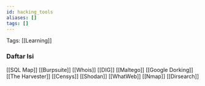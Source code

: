```yaml
---
id: hacking_tools
aliases: []
tags: []
---
```


Tags: [[Learning]]

### Daftar Isi

[[SQL Map]]
[[Burpsuite]]
[[Whois]]
[[DIG]]
[[Maltego]]
[[Google Dorking]]
[[The Harvester]]
[[Censys]]
[[Shodan]]
[[WhatWeb]]
[[Nmap]]
[[Dirsearch]]
